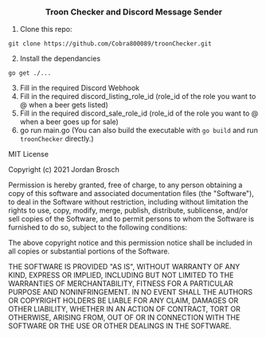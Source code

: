 <h3 align="center">Troon Checker and Discord Message Sender</h3>

<!-- GETTING STARTED -->

1. Clone this repo:
```
git clone https://github.com/Cobra800089/troonChecker.git
```
2. Install the dependancies
```
go get ./...
```
3. Fill in the required Discord Webhook
4. Fill in the required discord_listing_role_id (role_id of the role you want to @ when a beer gets listed)
5. Fill in the required discord_sale_role_id (role_id of the role you want to @ when a beer goes up for sale)
6. go run main.go
(You can also build the executable with `go build` and run `troonChecker` directly.)


MIT License

Copyright (c) 2021 Jordan Brosch

Permission is hereby granted, free of charge, to any person obtaining a copy
of this software and associated documentation files (the "Software"), to deal
in the Software without restriction, including without limitation the rights
to use, copy, modify, merge, publish, distribute, sublicense, and/or sell
copies of the Software, and to permit persons to whom the Software is
furnished to do so, subject to the following conditions:

The above copyright notice and this permission notice shall be included in all
copies or substantial portions of the Software.

THE SOFTWARE IS PROVIDED "AS IS", WITHOUT WARRANTY OF ANY KIND, EXPRESS OR
IMPLIED, INCLUDING BUT NOT LIMITED TO THE WARRANTIES OF MERCHANTABILITY,
FITNESS FOR A PARTICULAR PURPOSE AND NONINFRINGEMENT. IN NO EVENT SHALL THE
AUTHORS OR COPYRIGHT HOLDERS BE LIABLE FOR ANY CLAIM, DAMAGES OR OTHER
LIABILITY, WHETHER IN AN ACTION OF CONTRACT, TORT OR OTHERWISE, ARISING FROM,
OUT OF OR IN CONNECTION WITH THE SOFTWARE OR THE USE OR OTHER DEALINGS IN THE
SOFTWARE.
